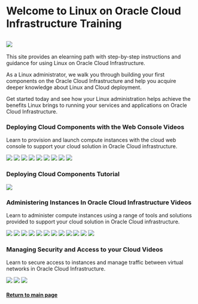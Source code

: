
# Welcome to Linux on Oracle Cloud Infrastructure Training
![](../common/images/OLCI-1200x200-banner.png)
---
This site provides an elearning path with step-by-step instructions and guidance for using Linux on Oracle Cloud Infrastructure.

As a Linux administrator, we walk you through building your first components on the Oracle Cloud Infrastructure and help you acquire deeper knowledge about Linux and Cloud deployment.

Get started today and see how your Linux administration helps achieve the benefits Linux brings to running your services and applications on Oracle Cloud Infrastructure.

### Deploying Cloud Components with the Web Console Videos
Learn to provision and launch compute instances with the cloud web console to support your cloud solution in Oracle Cloud infrastructure.

[![](../common/images/creatLinxInst_tmp.png)](https://youtu.be/tlwlLd4GvCc)
[![](../common/images/creatAutoLinxInst_tmp.png)](https://youtu.be/eKQ6h7Onr-8)
[![](../common/images/creatWinInst_tmp.png)](https://youtu.be/8SgkZTUKwFg)
[![](../common/images/TermInst_tmp.png)](https://youtu.be/pRD_yUPuYjs)
[![](../common/images/detatt_tmp.png)](https://youtu.be/NAWAsx3cKxE)
[![](../common/images/usebv_tmp.png)](https://youtu.be/4mbAxZBy_es)
[![](../common/images/cinit_tmp.png)](https://youtu.be/P1sH3zevfHk)
[![](../common/images/terr_tmp.png)](https://youtu.be/SeBhCRr21pg)
[![](../common/images/confterr_tmp.png)](https://youtu.be/Bb25PRJ3Ats)

### Deploying Cloud Components Tutorial

[![](../common/images/terr_lab.png)](https://docs.oracle.com/en/learn/intro_terraform_linux/index.html)

### Administering Instances In Oracle Cloud Infrastructure Videos
Learn to administer compute instances using a range of tools and solutions provided to support your cloud solution in Oracle Cloud infrastructure.

[![](../common/images/enabociutil_tmp.png)](https://youtu.be/EV4ihmXZSUI)
[![](../common/images/getstartosm_tmp.png)](https://youtu.be/7qmy5VusYKA)
[![](../common/images/autolinosm_tmp.png)](https://youtu.be/Mt_zmEJ1UtM)
[![](../common/images/migautolinosm_tmp.png)](https://youtu.be/vNY4jelIdgk)
[![](../common/images/getstartosmwin_tmp.png)](https://youtu.be/DpAE_RhmRWg)
[![](../common/images/useosm_tmp.png)](https://youtu.be/txStsCT1onc)
[![](../common/images/comprpt_tmp.png)](https://youtu.be/_pKnAcA7GUs)
[![](../common/images/instpatc_tmp.png)](https://youtu.be/4eDTl5fPNKA)
[![](../common/images/kspliceoci_tmp.png)](https://youtu.be/79OMXQwUhoE)
[![](../common/images/guivnc_tmp.png)](https://youtu.be/B6et8JZFylA)
[![](../common/images/accwin_tmp.png)](https://youtu.be/d1fgBuE1GMY)
[![](../common/images/instvboxoci_tmp.png)](https://youtu.be/JFVlp5vS_3g)

### Managing Security and Access to your Cloud Videos
Learn to secure access to instances and manage traffic between virtual networks in Oracle Cloud Infrastructure.

[![](../common/images/genssh_tmp.png)](https://youtu.be/v5fGdgIrdd0)
[![](../common/images/netsec_tmp.png)](https://youtu.be/2KBBRnuk-lc)
[![](../common/images/seclst_tmp.png)](https://youtu.be/1AIXULHjabQ)

#### [Return to main page](../README.md)
